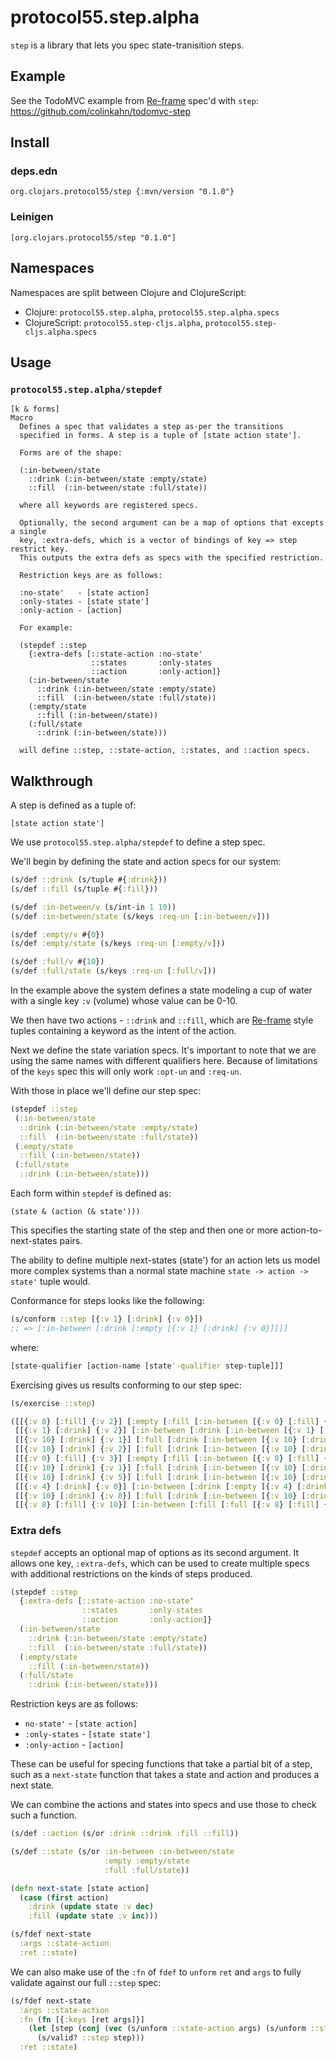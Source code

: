 # protocol55.step.alpha

`step` is a library that lets you spec state-tranisition steps.

## Example

See the TodoMVC example from [Re-frame](https://github.com/Day8/re-frame/)
spec'd with `step`: https://github.com/colinkahn/todomvc-step

## Install

### deps.edn

`org.clojars.protocol55/step {:mvn/version "0.1.0"}`

### Leinigen

`[org.clojars.protocol55/step "0.1.0"]`

## Namespaces

Namespaces are split between Clojure and ClojureScript:

- Clojure: `protocol55.step.alpha`, `protocol55.step.alpha.specs`
- ClojureScript: `protocol55.step-cljs.alpha`, `protocol55.step-cljs.alpha.specs`

## Usage

### `protocol55.step.alpha/stepdef`

```
[k & forms]
Macro
  Defines a spec that validates a step as-per the transitions
  specified in forms. A step is a tuple of [state action state'].

  Forms are of the shape:

  (:in-between/state
    ::drink (:in-between/state :empty/state)
    ::fill  (:in-between/state :full/state))

  where all keywords are registered specs.

  Optionally, the second argument can be a map of options that excepts a single
  key, :extra-defs, which is a vector of bindings of key => step restrict key.
  This outputs the extra defs as specs with the specified restriction.

  Restriction keys are as follows:

  :no-state'   - [state action]
  :only-states - [state state']
  :only-action - [action]

  For example:

  (stepdef ::step
    {:extra-defs [::state-action :no-state'
                  ::states       :only-states
                  ::action       :only-action]}
    (:in-between/state
      ::drink (:in-between/state :empty/state)
      ::fill  (:in-between/state :full/state))
    (:empty/state
      ::fill (:in-between/state))
    (:full/state
      ::drink (:in-between/state)))

  will define ::step, ::state-action, ::states, and ::action specs.
```

## Walkthrough

A step is defined as a tuple of:

```
[state action state']
```

We use `protocol55.step.alpha/stepdef` to define a step spec.

We'll begin by defining the state and action specs for our system:

```clojure
(s/def ::drink (s/tuple #{:drink}))
(s/def ::fill (s/tuple #{:fill}))

(s/def :in-between/v (s/int-in 1 10))
(s/def :in-between/state (s/keys :req-un [:in-between/v]))

(s/def :empty/v #{0})
(s/def :empty/state (s/keys :req-un [:empty/v]))

(s/def :full/v #{10})
(s/def :full/state (s/keys :req-un [:full/v]))
```

In the example above the system defines a state modeling a cup of water with a
single key `:v` (volume) whose value can be 0-10.

We then have two actions - `::drink` and `::fill`, which are
[Re-frame](https://github.com/Day8/re-frame/) style
tuples containing a keyword as the intent of the action.

Next we define the state variation specs. It's important to note that we are
using the same names with different qualifiers here. Because of limitations of
the `keys` spec this will only work `:opt-un` and `:req-un`.

With those in place we'll define our step spec:

```clojure
(stepdef ::step
 (:in-between/state
  ::drink (:in-between/state :empty/state)
  ::fill  (:in-between/state :full/state))
 (:empty/state
  ::fill (:in-between/state))
 (:full/state
  ::drink (:in-between/state)))
```

Each form within `stepdef` is defined as:

```
(state & (action (& state')))
```

This specifies the starting state of the step and then one or more
action-to-next-states pairs.

The ability to define multiple next-states (state') for an action lets us model
more complex systems than a normal state machine `state -> action -> state'`
tuple would.

Conformance for steps looks like the following:

```clojure
(s/conform ::step [{:v 1} [:drink] {:v 0}])
;; => [:in-between [:drink [:empty [{:v 1} [:drink] {:v 0}]]]]
```

where:

```clojure
[state-qualifier [action-name [state'-qualifier step-tuple]]]
```

Exercising gives us results conforming to our step spec:

```clojure
(s/exercise ::step)

([[{:v 0} [:fill] {:v 2}] [:empty [:fill [:in-between [{:v 0} [:fill] {:v 2}]]]]]
 [[{:v 1} [:drink] {:v 2}] [:in-between [:drink [:in-between [{:v 1} [:drink] {:v 2}]]]]]
 [[{:v 10} [:drink] {:v 1}] [:full [:drink [:in-between [{:v 10} [:drink] {:v 1}]]]]]
 [[{:v 10} [:drink] {:v 2}] [:full [:drink [:in-between [{:v 10} [:drink] {:v 2}]]]]]
 [[{:v 0} [:fill] {:v 3}] [:empty [:fill [:in-between [{:v 0} [:fill] {:v 3}]]]]]
 [[{:v 10} [:drink] {:v 1}] [:full [:drink [:in-between [{:v 10} [:drink] {:v 1}]]]]]
 [[{:v 10} [:drink] {:v 5}] [:full [:drink [:in-between [{:v 10} [:drink] {:v 5}]]]]]
 [[{:v 4} [:drink] {:v 0}] [:in-between [:drink [:empty [{:v 4} [:drink] {:v 0}]]]]]
 [[{:v 10} [:drink] {:v 8}] [:full [:drink [:in-between [{:v 10} [:drink] {:v 8}]]]]]
 [[{:v 8} [:fill] {:v 10}] [:in-between [:fill [:full [{:v 8} [:fill] {:v 10}]]]]])
```

### Extra defs

`stepdef` accepts an optional map of options as its second argument. It allows
one key, `:extra-defs`, which can be used to create multiple specs with
additional restrictions on the kinds of steps produced.

```clojure
(stepdef ::step
  {:extra-defs [::state-action :no-state'
                ::states       :only-states
                ::action       :only-action]}
  (:in-between/state
    ::drink (:in-between/state :empty/state)
    ::fill  (:in-between/state :full/state))
  (:empty/state
    ::fill (:in-between/state))
  (:full/state
    ::drink (:in-between/state)))
```

Restriction keys are as follows:

- `no-state'` - `[state action]`
- `:only-states` - `[state state']`
- `:only-action` - `[action]`

These can be useful for specing functions that take a partial bit of a step,
such as a `next-state` function that takes a state and action and produces a
next state.

We can combine the actions and states into specs and use those to check such a
function.

```clojure
(s/def ::action (s/or :drink ::drink :fill ::fill))

(s/def ::state (s/or :in-between :in-between/state
                     :empty :empty/state
                     :full :full/state))

(defn next-state [state action]
  (case (first action)
    :drink (update state :v dec)
    :fill (update state :v inc)))

(s/fdef next-state
  :args ::state-action
  :ret ::state)
```

We can also make use of the `:fn` of `fdef` to `unform` `ret` and `args` to
fully validate against our full `::step` spec:

```clojure
(s/fdef next-state
  :args ::state-action
  :fn (fn [{:keys [ret args]}]
    (let [step (conj (vec (s/unform ::state-action args) (s/unform ::state ret)))]
      (s/valid? ::step step)))
  :ret ::state)
```
